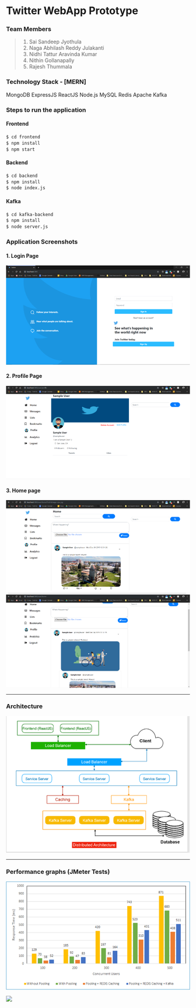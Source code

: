 # Twitter WebApp Prototype

### Team Members
> 1. Sai Sandeep Jyothula
> 2. Naga Abhilash Reddy Julakanti
> 3. Nidhi Tattur Aravinda Kumar
> 4. Nithin Gollanapally
> 5. Rajesh Thummala

### Technology Stack - [MERN]
MongoDB
ExpressJS
ReactJS
Node.js
MySQL
Redis
Apache Kafka

### Steps to run the application
#### Frontend
```sh
$ cd frontend
$ npm install
$ npm start
```
#### Backend
```sh
$ cd backend
$ npm install
$ node index.js
```
#### Kafka
```sh
$ cd kafka-backend 
$ npm install
$ node server.js
```

### Application Screenshots
#### 1. Login Page
![](images/login_page.png)

#### 2. Profile Page
![](images/profile.png)

#### 3. Home page
![](images/home1.png)
![](images/home2.png)

---

### Architecture

![](images/architecture.png)

---

### Performance graphs (JMeter Tests)

![](images/performance-graph-1.png)

![](images/performance-graph-2.png)
